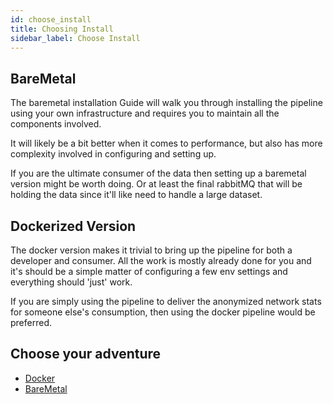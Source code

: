 ```yaml
---
id: choose_install
title: Choosing Install
sidebar_label: Choose Install
---
```


## BareMetal

The baremetal installation Guide will walk you through installing the pipeline using your own infrastructure and requires you to maintain all the components involved.

It will likely be a bit better when it comes to performance, but also has more complexity involved in configuring and setting up.

If you are the ultimate consumer of the data then setting up a baremetal version might be worth doing. Or at least the final rabbitMQ that will be holding the data since it'll like need to handle a large dataset.

## Dockerized Version

The docker version makes it trivial to bring up the pipeline for both a developer and consumer. All the work is mostly already done for you and it's should be a simple matter of configuring a few env settings and everything should 'just' work.

If you are simply using the pipeline to deliver the anonymized network stats for someone else's consumption, then using the docker pipeline would be preferred.

## Choose your adventure

- [Docker](docker_install)
- [BareMetal](bare_metal_install)
